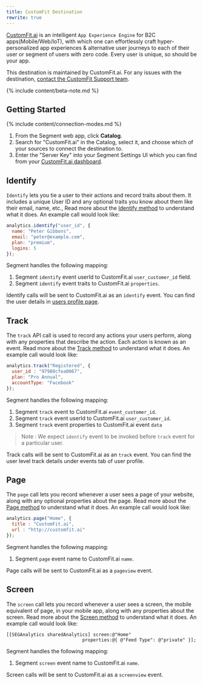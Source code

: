 ```yaml
---
title: CustomFit Destination
rewrite: true
---
```

[CustomFit.ai](https://customfit.ai/?utm_source=segmentio&utm_medium=docs&utm_campaign=partners) is an intelligent `App Experience Engine` for B2C apps(Mobile/Web/IoT), with which one can effortlessly craft hyper-personalized app experiences & alternative user journeys to each of their user or segment of users with zero code. Every user is unique, so should be your app.

This destination is maintained by CustomFit.ai. For any issues with the destination, [contact the CustomFit Support team](mailto:reach@customfit.ai).

{% include content/beta-note.md %}

## Getting Started

{% include content/connection-modes.md %}

1. From the Segment web app, click **Catalog**.
2. Search for "CustomFit.ai" in the Catalog, select it, and choose which of your sources to connect the destination to.
3. Enter the "Server Key" into your Segment Settings UI which you can find from your [CustomFit.ai dashboard](https://dashboard.customfit.ai/settings/app-settings).

## Identify

`Identify` lets you tie a user to their actions and record traits about them. It includes a unique User ID and any optional traits you know about them like their email, name, etc., Read more about the [Identify method](https://segment.com/docs/connections/spec/identify/) to understand what it does. An example call would look like:

```js
analytics.identify("user_id", {
  name: "Peter Gibbons",
  email: "peter@example.com",
  plan: "premium",
  logins: 5
});
```
Segment handles the following mapping:
1. Segment `identify` event userId to CustomFit.ai `user_customer_id` field.
2. Segment `identify` event traits to CustomFit.ai `properties`.

Identify calls will be sent to CustomFit.ai as an `identify` event. You can find the user details in [users profile page](https://dashboard.customfit.ai/users/profiles).

## Track

The `track` API call is used to record any actions your users perform, along with any properties that describe the action. Each action is known as an event. Read more about the [Track method](https://segment.com/docs/connections/spec/track/) to understand what it does. An example call would look like:

```js
analytics.track("Registered", {
  user_id : "97980cfea0067",
  plan: "Pro Annual",
  accountType: "Facebook"
});
```
Segment handles the following mapping:
1. Segment `track` event to CustomFit.ai `event_customer_id`.
2. Segment `track` event userId to CustomFit.ai `user_customer_id`.
3. Segment `track` event properties to CustomFit.ai event `data`

> Note : We expect `identify` event to be invoked before `track` event for a particular user.
>

Track calls will be sent to CustomFit.ai as an `track` event. You can find the user level track details under events tab of user profile.

## Page

The `page` call lets you record whenever a user sees a page of your website, along with any optional properties about the page. Read more about the [Page method](https://segment.com/docs/connections/spec/page/) to understand what it does. An example call would look like:

```js
analytics.page("Home", {
  title : "CustomFit.ai",
  url : "http://customfit.ai"
});
```
Segment handles the following mapping:
1. Segment `page` event name to CustomFit.ai `name`.

Page calls will be sent to CustomFit.ai as a `pageview` event.

## Screen

The `screen` call lets you record whenever a user sees a screen, the mobile equivalent of page, in your mobile app, along with any properties about the screen. Read more about the [Screen method](https://segment.com/docs/connections/spec/screen/) to understand what it does. An example call would look like:

```objc
[[SEGAnalytics sharedAnalytics] screen:@"Home"
                            properties:@{ @"Feed Type": @"private" }];
```
Segment handles the following mapping:
1. Segment `screen` event name to CustomFit.ai `name`.

Screen calls will be sent to CustomFit.ai as a `screenview` event.
